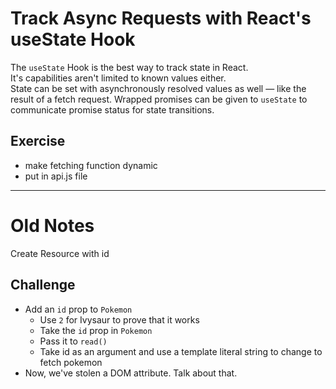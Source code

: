 # Track Async Requests with React's useState Hook

The `useState` Hook is the best way to track state in React.  
It's capabilities aren't limited to known values either.  
State can be set with asynchronously resolved values as well — like the result of a fetch request.
Wrapped promises can be given to `useState` to communicate promise status for state transitions.

## Exercise

- make fetching function dynamic
- put in api.js file

---

# Old Notes

Create Resource with id

## Challenge

- Add an `id` prop to `Pokemon`
  - Use `2` for Ivysaur to prove that it works
  - Take the `id` prop in `Pokemon`
  - Pass it to `read()`
  - Take id as an argument and use a template literal string to change to fetch pokemon
- Now, we've stolen a DOM attribute. Talk about that.
